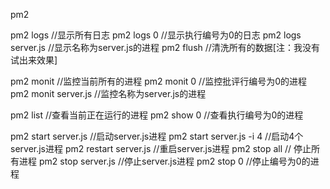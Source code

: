 pm2

pm2 logs //显示所有日志
pm2 logs 0 //显示执行编号为0的日志
pm2 logs server.js //显示名称为server.js的进程
pm2 flush  //清洗所有的数据[注：我没有试出来效果]

pm2 monit //监控当前所有的进程
pm2 monit 0 //监控批评行编号为0的进程
pm2 monit server.js //监控名称为server.js的进程

pm2 list //查看当前正在运行的进程
pm2 show 0 //查看执行编号为0的进程

pm2 start server.js //启动server.js进程
pm2 start server.js -i 4 //启动4个server.js进程
pm2 restart server.js //重启server.js进程
pm2 stop all // 停止所有进程
pm2 stop server.js //停止server.js进程
pm2 stop 0 //停止编号为0的进程
